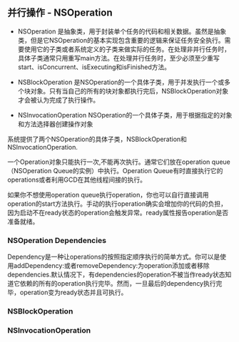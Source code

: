## 并行操作 - NSOperation

* NSOperation 是抽象类，用于封装单个任务的代码和相关数据。虽然是抽象类，但是它NSOperation的基本实现包含重要的逻辑来保证任务安全执行。需要使用它的子类或者系统定义的子类来做实际的任务。在处理非并行任务时，具体子类通常只用重写main方法。在处理并行任务时，至少必须至少重写start、isConcurrent、isExecuting和isFinished方法。

* NSBlockOperation 是NSOperation的一个具体子类，用于并发执行一个或多个块对象。只有当自己的所有的块对象都执行完后，NSBlockOperation对象才会被认为完成了执行操作。

* NSInvocationOperation NSOperation的一个具体子类，用于根据指定的对象和方法选择器创建操作对象

系统提供了两个NSOperation的具体子类，NSBlockOperation和NSInvocationOperation.

一个Operation对象只能执行一次,不能再次执行。通常它们放在operation queue（NSOperation Queue的实例）中执行。Operation Queue有时直接执行它的operations或者利用GCD在其他线程间接的执行。

如果你不想使用operation queue执行operation，你也可以自行直接调用operation的start方法执行。手动的执行operation确实会增加你的代码的负担，因为启动不在ready状态的operation会触发异常。ready属性报告operation是否准备就绪。

### NSOperation Dependencies

Dependency是一种让operations的按照指定顺序执行的简单方式。你可以是使用addDependency:或者removeDependency:为operation添加或者移除dependencies.默认情况下，有dependencies的operation不被当作ready状态知道它依赖的所有的operation执行完毕。然而，一旦最后的dependency执行完毕，operation变为ready状态并且可执行。

### NSBlockOperation


### NSInvocationOperation



